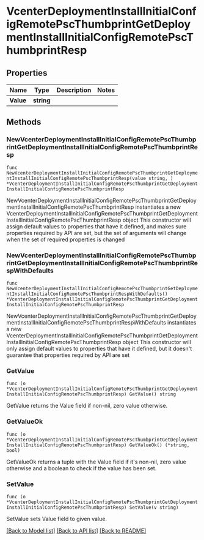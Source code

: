 # VcenterDeploymentInstallInitialConfigRemotePscThumbprintGetDeploymentInstallInitialConfigRemotePscThumbprintResp

## Properties

Name | Type | Description | Notes
------------ | ------------- | ------------- | -------------
**Value** | **string** |  | 

## Methods

### NewVcenterDeploymentInstallInitialConfigRemotePscThumbprintGetDeploymentInstallInitialConfigRemotePscThumbprintResp

`func NewVcenterDeploymentInstallInitialConfigRemotePscThumbprintGetDeploymentInstallInitialConfigRemotePscThumbprintResp(value string, ) *VcenterDeploymentInstallInitialConfigRemotePscThumbprintGetDeploymentInstallInitialConfigRemotePscThumbprintResp`

NewVcenterDeploymentInstallInitialConfigRemotePscThumbprintGetDeploymentInstallInitialConfigRemotePscThumbprintResp instantiates a new VcenterDeploymentInstallInitialConfigRemotePscThumbprintGetDeploymentInstallInitialConfigRemotePscThumbprintResp object
This constructor will assign default values to properties that have it defined,
and makes sure properties required by API are set, but the set of arguments
will change when the set of required properties is changed

### NewVcenterDeploymentInstallInitialConfigRemotePscThumbprintGetDeploymentInstallInitialConfigRemotePscThumbprintRespWithDefaults

`func NewVcenterDeploymentInstallInitialConfigRemotePscThumbprintGetDeploymentInstallInitialConfigRemotePscThumbprintRespWithDefaults() *VcenterDeploymentInstallInitialConfigRemotePscThumbprintGetDeploymentInstallInitialConfigRemotePscThumbprintResp`

NewVcenterDeploymentInstallInitialConfigRemotePscThumbprintGetDeploymentInstallInitialConfigRemotePscThumbprintRespWithDefaults instantiates a new VcenterDeploymentInstallInitialConfigRemotePscThumbprintGetDeploymentInstallInitialConfigRemotePscThumbprintResp object
This constructor will only assign default values to properties that have it defined,
but it doesn't guarantee that properties required by API are set

### GetValue

`func (o *VcenterDeploymentInstallInitialConfigRemotePscThumbprintGetDeploymentInstallInitialConfigRemotePscThumbprintResp) GetValue() string`

GetValue returns the Value field if non-nil, zero value otherwise.

### GetValueOk

`func (o *VcenterDeploymentInstallInitialConfigRemotePscThumbprintGetDeploymentInstallInitialConfigRemotePscThumbprintResp) GetValueOk() (*string, bool)`

GetValueOk returns a tuple with the Value field if it's non-nil, zero value otherwise
and a boolean to check if the value has been set.

### SetValue

`func (o *VcenterDeploymentInstallInitialConfigRemotePscThumbprintGetDeploymentInstallInitialConfigRemotePscThumbprintResp) SetValue(v string)`

SetValue sets Value field to given value.



[[Back to Model list]](../README.md#documentation-for-models) [[Back to API list]](../README.md#documentation-for-api-endpoints) [[Back to README]](../README.md)


